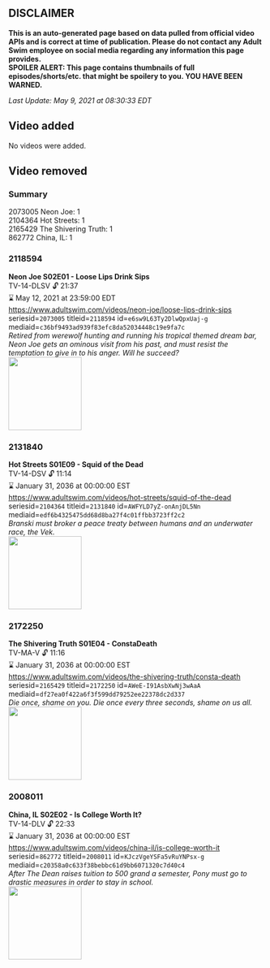 ## DISCLAIMER
**This is an auto-generated page based on data pulled from official video APIs and is correct at time of publication. Please do not contact any Adult Swim employee on social media regarding any information this page provides.**  
**SPOILER ALERT: This page contains thumbnails of full episodes/shorts/etc. that might be spoilery to you. YOU HAVE BEEN WARNED.**  

_Last Update: May 9, 2021 at 08:30:33 EDT_
## Video added
No videos were added.  
## Video removed
### Summary
2073005 Neon Joe: 1  
2104364 Hot Streets: 1  
2165429 The Shivering Truth: 1  
862772 China, IL: 1  
### 2118594
**Neon Joe S02E01 - Loose Lips Drink Sips**  
TV-14-DLSV 🔓 21:37  
⌛ May 12, 2021 at 23:59:00 EDT  
https://www.adultswim.com/videos/neon-joe/loose-lips-drink-sips  
seriesid=`2073005` titleid=`2118594` id=`e6sw9L63Ty2DlwQpxUaj-g` mediaid=`c36bf9493ad939f83efc8da52034448c19e9fa7c`  
_Retired from werewolf hunting and running his tropical themed dream bar, Neon Joe gets an ominous visit from his past, and must resist the temptation to give in to his anger. Will he succeed?_  
<a href="https://media.cdn.adultswim.com/uploads/20200312/thumbnails/2_203121146250-neonjoe_201_dup-20170425.jpg"><img src="https://media.cdn.adultswim.com/uploads/20200312/thumbnails/2_203121146250-neonjoe_201_dup-20170425.jpg" height="144px" /></a>
### 2131840
**Hot Streets S01E09 - Squid of the Dead**  
TV-14-DSV 🔓 11:14  
⌛ January 31, 2036 at 00:00:00 EST  
https://www.adultswim.com/videos/hot-streets/squid-of-the-dead  
seriesid=`2104364` titleid=`2131840` id=`AWFYLD7yZ-onAnjDL5Nn` mediaid=`edf6b4325475dd68d8ba27f4c01ffbb3723ff2c2`  
_Branski must broker a peace treaty between humans and an underwater race, the Vek._  
<a href="https://media.cdn.adultswim.com/uploads/20200305/thumbnails/2_20351527562-HotStreets_109_dup-20171003.jpg"><img src="https://media.cdn.adultswim.com/uploads/20200305/thumbnails/2_20351527562-HotStreets_109_dup-20171003.jpg" height="144px" /></a>
### 2172250
**The Shivering Truth S01E04 - ConstaDeath**  
TV-MA-V 🔓 11:16  
⌛ January 31, 2036 at 00:00:00 EST  
https://www.adultswim.com/videos/the-shivering-truth/consta-death  
seriesid=`2165429` titleid=`2172250` id=`AWeE-I91AsbXwNj3wAaA` mediaid=`df27ea0f422a6f3f599dd79252ee22378dc2d337`  
_Die once, shame on you.  Die once every three seconds, shame on us all._  
<a href="https://i.cdn.turner.com/adultswim/big/image-upload/thumbnails/thumb-2_image-154473089725510.jpg"><img src="https://i.cdn.turner.com/adultswim/big/image-upload/thumbnails/thumb-2_image-154473089725510.jpg" height="144px" /></a>
### 2008011
**China, IL S02E02 - Is College Worth It?**  
TV-14-DLV 🔓 22:33  
⌛ January 31, 2036 at 00:00:00 EST  
https://www.adultswim.com/videos/china-il/is-college-worth-it  
seriesid=`862772` titleid=`2008011` id=`KJczVgeYSFa5vRuYNPsx-g` mediaid=`c20358a0c633f38bebbc61d9bb6071320c7d40c4`  
_After The Dean raises tuition to 500 grand a semester, Pony must go to drastic measures in order to stay in school._  
<a href="https://media.cdn.adultswim.com/uploads/20200302/thumbnails/2_20321641355-chinail_012_dup-20130913.jpg"><img src="https://media.cdn.adultswim.com/uploads/20200302/thumbnails/2_20321641355-chinail_012_dup-20130913.jpg" height="144px" /></a>
